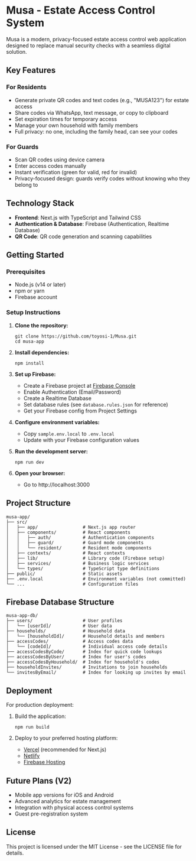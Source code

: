 # Musa - Estate Access Control System

Musa is a modern, privacy-focused estate access control web application designed to replace manual security checks with a seamless digital solution.

## Key Features

### For Residents
- Generate private QR codes and text codes (e.g., "MUSA123") for estate access
- Share codes via WhatsApp, text message, or copy to clipboard
- Set expiration times for temporary access
- Manage your own household with family members
- Full privacy: no one, including the family head, can see your codes

### For Guards
- Scan QR codes using device camera
- Enter access codes manually
- Instant verification (green for valid, red for invalid)
- Privacy-focused design: guards verify codes without knowing who they belong to

## Technology Stack

- **Frontend**: Next.js with TypeScript and Tailwind CSS
- **Authentication & Database**: Firebase (Authentication, Realtime Database)
- **QR Code**: QR code generation and scanning capabilities

## Getting Started

### Prerequisites

- Node.js (v14 or later)
- npm or yarn
- Firebase account

### Setup Instructions

1. **Clone the repository:**
   ```
   git clone https://github.com/toyosi-1/Musa.git
   cd musa-app
   ```

2. **Install dependencies:**
   ```
   npm install
   ```

3. **Set up Firebase:**
   - Create a Firebase project at [Firebase Console](https://console.firebase.google.com/)
   - Enable Authentication (Email/Password)
   - Create a Realtime Database
   - Set database rules (see `database.rules.json` for reference)
   - Get your Firebase config from Project Settings

4. **Configure environment variables:**
   - Copy `sample.env.local` to `.env.local`
   - Update with your Firebase configuration values

5. **Run the development server:**
   ```
   npm run dev
   ```

6. **Open your browser:**
   - Go to http://localhost:3000

## Project Structure

```
musa-app/
├── src/
│   ├── app/                 # Next.js app router
│   ├── components/          # React components
│   │   ├── auth/            # Authentication components
│   │   ├── guard/           # Guard mode components
│   │   └── resident/        # Resident mode components
│   ├── contexts/            # React contexts
│   ├── lib/                 # Library code (Firebase setup)
│   ├── services/            # Business logic services
│   └── types/               # TypeScript type definitions
├── public/                  # Static assets
├── .env.local               # Environment variables (not committed)
└── ...                      # Configuration files
```

## Firebase Database Structure

```
musa-app-db/
├── users/                   # User profiles
│   └── [userId]/            # User data
├── households/              # Household data
│   └── [householdId]/       # Household details and members
├── accessCodes/             # Access codes data
│   └── [codeId]/            # Individual access code details
├── accessCodesByCode/       # Index for quick code lookups
├── accessCodesByUser/       # Index for user's codes
├── accessCodesByHousehold/  # Index for household's codes
├── householdInvites/        # Invitations to join households
└── invitesByEmail/          # Index for looking up invites by email
```

## Deployment

For production deployment:

1. Build the application:
   ```
   npm run build
   ```

2. Deploy to your preferred hosting platform:
   - [Vercel](https://vercel.com/) (recommended for Next.js)
   - [Netlify](https://www.netlify.com/)
   - [Firebase Hosting](https://firebase.google.com/docs/hosting)

## Future Plans (V2)

- Mobile app versions for iOS and Android
- Advanced analytics for estate management
- Integration with physical access control systems
- Guest pre-registration system

## License

This project is licensed under the MIT License - see the LICENSE file for details.
